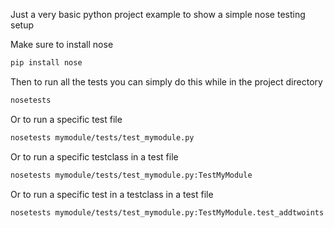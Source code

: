 Just a very basic python project example to show a simple nose testing setup

Make sure to install nose
```bash
pip install nose
```

Then to run all the tests you can simply do this while in the project directory
```bash
nosetests
```

Or to run a specific test file
```bash
nosetests mymodule/tests/test_mymodule.py
```

Or to run a specific testclass in a test file
```bash
nosetests mymodule/tests/test_mymodule.py:TestMyModule
```

Or to run a specific test in a testclass in a test file
```bash
nosetests mymodule/tests/test_mymodule.py:TestMyModule.test_addtwoints
```
